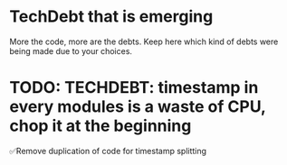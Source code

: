 # TechDebt that is emerging

More the code, more are the debts. Keep here which kind of debts were being made due to your choices.

# TODO: TECHDEBT: timestamp in every modules is a waste of CPU, chop it at the beginning

✅Remove duplication of code for timestamp splitting
